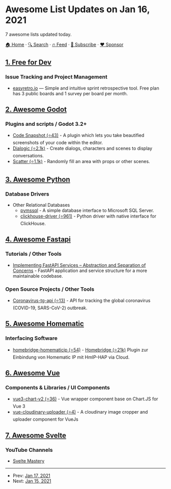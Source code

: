 # Awesome List Updates on Jan 16, 2021

7 awesome lists updated today.

[🏠 Home](/README.md) · [🔍 Search](https://www.trackawesomelist.com/search/) · [🔥 Feed](https://www.trackawesomelist.com/rss.xml) · [📮 Subscribe](https://trackawesomelist.us17.list-manage.com/subscribe?u=d2f0117aa829c83a63ec63c2f&id=36a103854c) · [❤️  Sponsor](https://github.com/sponsors/theowenyoung)



## [1. Free for Dev](/content/ripienaar/free-for-dev/README.md)

### Issue Tracking and Project Management

*   [easyretro.io](https://www.easyretro.io/) — Simple and intuitive sprint retrospective tool. Free plan has 3 public boards and 1 survey per board per month.

## [2. Awesome Godot](/content/godotengine/awesome-godot/README.md)

### Plugins and scripts / Godot 3.2+

*   [Code Snapshot (⭐43)](https://github.com/fenix-hub/godot-engine.code-snapshot) - A plugin which lets you take beautified screenshots of your code within the editor.
*   [Dialogic (⭐2.1k)](https://github.com/coppolaemilio/dialogic) - Create dialogs, characters and scenes to display conversations.
*   [Scatter (⭐1.1k)](https://github.com/HungryProton/scatter) - Randomly fill an area with props or other scenes.

## [3. Awesome Python](/content/vinta/awesome-python/README.md)

### Database Drivers

*   Other Relational Databases
    *   [pymssql](https://pymssql.readthedocs.io/en/latest/) - A simple database interface to Microsoft SQL Server.
    *   [clickhouse-driver (⭐961)](https://github.com/mymarilyn/clickhouse-driver) - Python driver with native interface for ClickHouse.

## [4. Awesome Fastapi](/content/mjhea0/awesome-fastapi/README.md)

### Tutorials / Other Tools

*   [Implementing FastAPI Services – Abstraction and Separation of Concerns](https://camillovisini.com/article/abstracting-fastapi-services/) - FastAPI application and service structure for a more maintainable codebase.

### Open Source Projects / Other Tools

*   [Coronavirus-tg-api (⭐13)](https://github.com/egbakou/coronavirus-tg-api) - API for tracking the global coronavirus (COVID-19, SARS-CoV-2) outbreak.

## [5. Awesome Homematic](/content/homematic-community/awesome-homematic/README.md)

### Interfacing Software

*   [homebridge-homematicip (⭐54)](https://github.com/marcsowen/homebridge-homematicip) - [Homebridge (⭐21k)](https://github.com/nfarina/homebridge) Plugin zur Einbindung von Homematic IP mit HmIP-HAP via Cloud.

## [6. Awesome Vue](/content/vuejs/awesome-vue/README.md)

### Components & Libraries / UI Components

*   [vue3-chart-v2 (⭐36)](https://github.com/vutran6853/vue3-chart-v2) - Vue wrapper component base on Chart.JS for Vue 3
*   [vue-cloudinary-uploader (⭐4)](https://github.com/xinnks/vue-cloudinary-uploader) - A cloudinary image cropper and uploader component for VueJs

## [7. Awesome Svelte](/content/TheComputerM/awesome-svelte/README.md)

### YouTube Channels

*   [Svelte Mastery](https://www.youtube.com/channel/UCg6SQd5jnWo5Y70rZD9SQFA)

---

- Prev: [Jan 17, 2021](/content/2021/01/17/README.md)
- Next: [Jan 15, 2021](/content/2021/01/15/README.md)